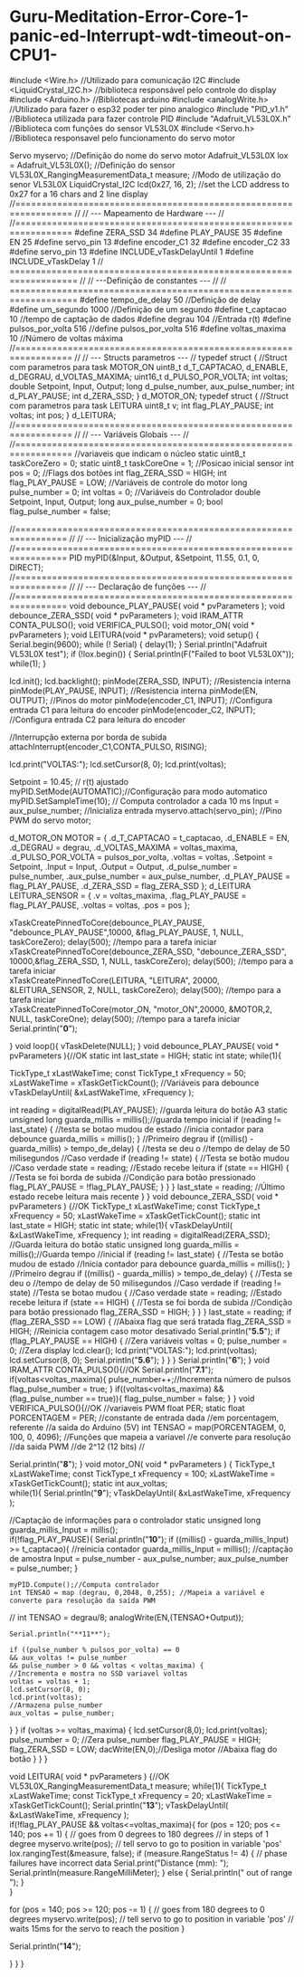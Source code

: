 # Guru-Meditation-Error-Core-1-panic-ed-Interrupt-wdt-timeout-on-CPU1-
#include <Wire.h>              //Utilizado para comunicação I2C
#include <LiquidCrystal_I2C.h> //biblioteca responsável pelo controle do display
#include <Arduino.h>           //Bibliotecas arduino
#include <analogWrite.h>       //Utilizado para fazer o esp32 poder ter pino analogico
#include "PID_v1.h"            //Biblioteca utilizada para fazer controle PID
#include "Adafruit_VL53L0X.h"  //Biblioteca com funções do sensor VL53L0X
#include <Servo.h>             //Biblioteca responsavel pelo funcionamento do servo motor


Servo myservo;                              //Definição do nome do servo motor
Adafruit_VL53L0X lox = Adafruit_VL53L0X();  //Definição do sensor
VL53L0X_RangingMeasurementData_t measure;   //Modo de utilização do senor VL53L0X
LiquidCrystal_I2C lcd(0x27, 16, 2);         //set the LCD address to 0x27 for a 16 chars and 2 line display
//=================================================================
//
// --- Mapeamento de Hardware ---
//
//=================================================================
#define ZERA_SSD 34
#define PLAY_PAUSE 35
#define EN 25
#define servo_pin 13
#define encoder_C1 32
#define encoder_C2 33
#define servo_pin 13
#define INCLUDE_vTaskDelayUntil 1
#define INCLUDE_vTaskDelay 1
// ===================================================================
//
// ---Definição de constantes ---
//
// ===================================================================
#define tempo_de_delay 50         //Definição de delay  
#define um_segundo 1000           //Definição de um segundo
#define t_captacao 10             //tempo de captação de dados
#define degrau 104                //Entrada r(t)
#define pulsos_por_volta 516      //define pulsos_por_volta 516
#define voltas_maxima 10          //Número de voltas máxima
//=================================================================
//
// --- Structs parametros ---
//
typedef struct {                  //Struct com parametros para task MOTOR_ON
  uint8_t d_T_CAPTACAO, d_ENABLE, d_DEGRAU, d_VOLTAS_MAXIMA;
  uint16_t d_PULSO_POR_VOLTA;
  int voltas;
  double Setpoint, Input, Output;
  long d_pulse_number, aux_pulse_number;
  int d_PLAY_PAUSE;
  int d_ZERA_SSD;
} d_MOTOR_ON;
typedef struct {                  //Struct com parametros para task LEITURA
  uint8_t v;
  int flag_PLAY_PAUSE;
  int voltas; 
  int pos; 
} d_LEITURA;
//=================================================================
//
// --- Variáveis Globais ---
//
//=================================================================
//variaveis que indicam o núcleo
static uint8_t taskCoreZero = 0;
static uint8_t taskCoreOne  = 1;
//Posicao inicial sensor
int pos = 0;
//Flags dos botões
int flag_ZERA_SSD = HIGH;
int flag_PLAY_PAUSE = LOW;
//Variáveis de controle do motor
long pulse_number = 0;
int voltas = 0;
//Variáveis do Controlador
double Setpoint, Input, Output;
long aux_pulse_number = 0;
bool flag_pulse_number = false;

//================================================================
//
// --- Inicialização myPID ---
//
//================================================================
PID myPID(&Input, &Output, &Setpoint, 11.55, 0.1, 0, DIRECT);
//================================================================
//
// --- Declaração de funções ---
//
//================================================================
void debounce_PLAY_PAUSE( void * pvParameters );
void debounce_ZERA_SSD( void * pvParameters );
void IRAM_ATTR CONTA_PULSO();
void VERIFICA_PULSO();
void motor_ON( void * pvParameters );
void LEITURA(void * pvParameters);
void setup() {
  Serial.begin(9600);
    while (! Serial) {
    delay(1);
  }
    Serial.println("Adafruit VL53L0X test");
  if (!lox.begin()) {
    Serial.println(F("Failed to boot VL53L0X"));
    while(1);
  }
  
  lcd.init();
  lcd.backlight();
  pinMode(ZERA_SSD, INPUT);   //Resistencia interna
  pinMode(PLAY_PAUSE, INPUT); //Resistencia interna
  pinMode(EN, OUTPUT);        //Pinos do motor
  pinMode(encoder_C1, INPUT); //Configura entrada C1 para leitura do encoder
  pinMode(encoder_C2, INPUT); //Configura entrada C2 para leitura do encoder
  
  //Interrupção externa por borda de subida
  attachInterrupt(encoder_C1,CONTA_PULSO, RISING);
  
  lcd.print("VOLTAS:");
  lcd.setCursor(8, 0);
  lcd.print(voltas);


  Setpoint = 10.45; // r(t) ajustado
  myPID.SetMode(AUTOMATIC);//Configuração para modo automatico
  myPID.SetSampleTime(10); // Computa controlador a cada 10 ms
  Input = aux_pulse_number; //Inicializa entrada
  myservo.attach(servo_pin); //Pino PWM do servo motor;


  d_MOTOR_ON MOTOR = {
    .d_T_CAPTACAO = t_captacao,
    .d_ENABLE = EN,
    .d_DEGRAU = degrau,
    .d_VOLTAS_MAXIMA = voltas_maxima,
    .d_PULSO_POR_VOLTA = pulsos_por_volta,
    .voltas = voltas,
    .Setpoint = Setpoint,
    .Input = Input,
    .Output = Output,
    .d_pulse_number = pulse_number,
    .aux_pulse_number = aux_pulse_number,
    .d_PLAY_PAUSE = flag_PLAY_PAUSE,
    .d_ZERA_SSD = flag_ZERA_SSD
  };
d_LEITURA LEITURA_SENSOR = {
    .v = voltas_maxima,
    .flag_PLAY_PAUSE = flag_PLAY_PAUSE,
    .voltas = voltas,
    .pos = pos
  };

 
  xTaskCreatePinnedToCore(debounce_PLAY_PAUSE, "debounce_PLAY_PAUSE",10000, &flag_PLAY_PAUSE, 1, NULL, taskCoreZero);
  delay(500); //tempo para a tarefa iniciar 
  xTaskCreatePinnedToCore(debounce_ZERA_SSD, "debounce_ZERA_SSD", 10000,&flag_ZERA_SSD, 1, NULL, taskCoreZero);
  delay(500); //tempo para a tarefa iniciar  
  xTaskCreatePinnedToCore(LEITURA, "LEITURA", 20000, &LEITURA_SENSOR, 2, NULL, taskCoreZero);
  delay(500); //tempo para a tarefa iniciar    
  xTaskCreatePinnedToCore(motor_ON, "motor_ON",20000, &MOTOR,2, NULL, taskCoreOne);
  delay(500); //tempo para a tarefa iniciar
  Serial.println("**0**");

}
void loop(){
  vTaskDelete(NULL);
  }
void debounce_PLAY_PAUSE( void * pvParameters ){//OK
  static int last_state = HIGH;
  static int state;
   while(1){

 TickType_t xLastWakeTime;
 const TickType_t xFrequency = 50;
 xLastWakeTime = xTaskGetTickCount();
 //Variáveis para debounce
vTaskDelayUntil( &xLastWakeTime, xFrequency );

  int reading = digitalRead(PLAY_PAUSE); //guarda leitura do botão A3
  static unsigned long guarda_millis = millis();//guarda tempo inicial
  if (reading != last_state) { //testa se botao mudou de estado
    //inicia contador para debounce
    guarda_millis = millis();
  }
  //Primeiro degrau
  if ((millis() - guarda_millis) > tempo_de_delay) { //testa se deu o
    //tempo de delay de 50 milisegundos
    //Caso verdade
    if (reading != state) { //Testa se botão mudou
      //Caso verdade
      state = reading; //Estado recebe leitura
      if (state == HIGH) { //Testa se foi borda de subida
        //Condição para botão pressionado
        flag_PLAY_PAUSE = !flag_PLAY_PAUSE;
      }
    }
  }
  last_state = reading; //Último estado recebe leitura mais recente 
  }
}
void debounce_ZERA_SSD( void * pvParameters ) {//OK
 TickType_t xLastWakeTime;
 const TickType_t xFrequency = 50;
 xLastWakeTime = xTaskGetTickCount();
  static int last_state = HIGH;
  static int state; 
 while(1){
vTaskDelayUntil( &xLastWakeTime, xFrequency );
  int reading = digitalRead(ZERA_SSD); //Guarda leitura do botão
  static unsigned long guarda_millis = millis();//Guarda tempo
  //inicial
  if (reading != last_state) { //Testa se botão mudou de estado
    //Inicia contador para debounce
    guarda_millis = millis();
  }
  //Primeiro degrau
  if ((millis() - guarda_millis) > tempo_de_delay) { //Testa se deu o
    //tempo de delay de 50 milisegundos
    //Caso verdade
    if (reading != state) //Testa se botao mudou
    { //Caso verdade
      state = reading; //Estado recebe leitura
      if (state == HIGH) { //Testa se foi borda de subida
        //Condição para botão pressionado
        flag_ZERA_SSD = HIGH;
      }
    }
  }
  last_state = reading;
  if (flag_ZERA_SSD == LOW) {
    //Abaixa flag que será tratada
    flag_ZERA_SSD = HIGH;
    //Reinicia contagem caso motor desativado
    Serial.println("**5.5**");
    if (flag_PLAY_PAUSE == HIGH) {
      //Zera variáveis
      voltas = 0;
      pulse_number = 0;
      //Zera display
      lcd.clear();
      lcd.print("VOLTAS:");
      lcd.print(voltas);
      lcd.setCursor(8, 0);
      Serial.println("**5.6**");
     }
   }
 }
 Serial.println("**6**");
}
void IRAM_ATTR CONTA_PULSO(){//OK
 Serial.println("**7.1**");
if(voltas<voltas_maxima){
  pulse_number++;//Incrementa número de pulsos
  flag_pulse_number = true;
}
if((voltas<voltas_maxima) && (flag_pulse_number == true)){
    flag_pulse_number = false;
  }
}
void VERIFICA_PULSO(){//OK
  //variaveis PWM
  float PER;
  static float PORCENTAGEM = PER; //constante de entrada dada
  //em porcentagem, referente
  //a saida do Arduino (5V)
  int TENSAO = map(PORCENTAGEM, 0, 100, 0, 4096); //Funções que mapeia a variavel
  //e converte para resolução
  //da saida PWM
  //de 2^12 (12 bits)
  //

  Serial.println("**8**");
}
void motor_ON( void * pvParameters ) {
   TickType_t xLastWakeTime;
  const TickType_t xFrequency = 100;
  xLastWakeTime = xTaskGetTickCount();
  static int aux_voltas;   
 while(1){
  Serial.println("**9**");
  vTaskDelayUntil( &xLastWakeTime, xFrequency );
  
  //Captação de informações para o controlador
  static unsigned long guarda_millis_Input = millis();  
  if(!flag_PLAY_PAUSE){
    Serial.println("**10**");
    if ((millis() - guarda_millis_Input) >= t_captacao){
    //reinicia contador
    guarda_millis_Input = millis();
    //captação de amostra
    Input = pulse_number - aux_pulse_number;
    aux_pulse_number = pulse_number;
    }
    
    myPID.Compute();//Computa controlador
    int TENSAO = map (degrau, 0,2048, 0,255); //Mapeia a variável e converte para resolução da saída PWM
   // int TENSAO = degrau/8;
    analogWrite(EN,(TENSAO+Output));
    
    Serial.println("**11**");
    
    if ((pulse_number % pulsos_por_volta) == 0
    && aux_voltas != pulse_number
    && pulse_number > 0 && voltas < voltas_maxima) {
    //Incrementa e mostra no SSD variavel voltas
    voltas = voltas + 1;
    lcd.setCursor(8, 0);
    lcd.print(voltas);
    //Armazena pulse_number
    aux_voltas = pulse_number;
   } 
  }
    if (voltas >= voltas_maxima) {
    lcd.setCursor(8,0);
    lcd.print(voltas);
    pulse_number = 0; //Zera pulse_number
    flag_PLAY_PAUSE = HIGH;
    flag_ZERA_SSD = LOW;
    dacWrite(EN,0);//Desliga motor
    //Abaixa flag do botão
  }
 }
}

void LEITURA( void * pvParameters ) {//OK
 VL53L0X_RangingMeasurementData_t measure;
 while(1){
  TickType_t xLastWakeTime;
 const TickType_t xFrequency = 20;
 xLastWakeTime = xTaskGetTickCount();
  Serial.println("**13**");
    vTaskDelayUntil( &xLastWakeTime, xFrequency );  
   if(!flag_PLAY_PAUSE && voltas<=voltas_maxima){
        for (pos = 120; pos <= 140; pos += 1) { // goes from 0 degrees to 180 degrees
    // in steps of 1 degree
    myservo.write(pos);              // tell servo to go to position in variable 'pos'
lox.rangingTest(&measure, false);
  if (measure.RangeStatus != 4) {  // phase failures have incorrect data
    Serial.print("Distance (mm): "); Serial.println(measure.RangeMilliMeter);
  } else {
    Serial.println(" out of range ");
  }    
  }
  
  for (pos = 140; pos >= 120; pos -= 1) { // goes from 180 degrees to 0 degrees
    myservo.write(pos);              // tell servo to go to position in variable 'pos'
                          // waits 15ms for the servo to reach the position
  }
  
  Serial.println("**14**");
   
   }
  }
}
